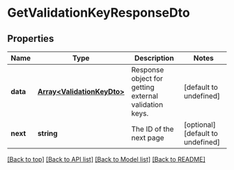 # GetValidationKeyResponseDto

## Properties

|Name | Type | Description | Notes|
|------------ | ------------- | ------------- | -------------|
|**data** | [**Array&lt;ValidationKeyDto&gt;**](ValidationKeyDto.md) | Response object for getting external validation keys. | [default to undefined]|
|**next** | **string** | The ID of the next page | [optional] [default to undefined]|




[[Back to top]](#) [[Back to API list]](../../README.md#documentation-for-api-endpoints) [[Back to Model list]](../../README.md#documentation-for-models) [[Back to README]](../../README.md)
